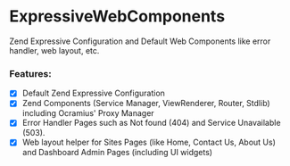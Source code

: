 # ExpressiveWebComponents
Zend Expressive Configuration and Default Web Components like error handler, web layout, etc.

### Features:

 - [X] Default Zend Expressive Configuration
 - [X] Zend Components (Service Manager, ViewRenderer, Router, Stdlib) including Ocramius' Proxy Manager
 - [X] Error Handler Pages such as Not found (404) and Service Unavailable (503).
 - [X] Web layout helper for Sites Pages (like Home, Contact Us, About Us) and Dashboard Admin Pages (including UI widgets)

